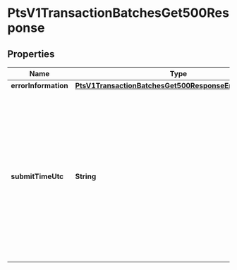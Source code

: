
# PtsV1TransactionBatchesGet500Response

## Properties
Name | Type | Description | Notes
------------ | ------------- | ------------- | -------------
**errorInformation** | [**PtsV1TransactionBatchesGet500ResponseErrorInformation**](PtsV1TransactionBatchesGet500ResponseErrorInformation.md) |  |  [optional]
**submitTimeUtc** | **String** | Time of request in UTC. Format: &#x60;YYYY-MM-DDThh:mm:ssZ&#x60; **Example** &#x60;2016-08-11T22:47:57Z&#x60; equals August 11, 2016, at 22:47:57 (10:47:57 p.m.). The &#x60;T&#x60; separates the date and the time. The &#x60;Z&#x60; indicates UTC.  Returned by Cybersource for all services.  |  [optional]




